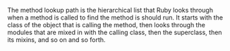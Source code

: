The method lookup path is the hierarchical list that Ruby looks through when a method is called to find the method is should run. It starts with the class of the object that is calling the method, then looks through the modules that are mixed in with the calling class, then the superclass, then its mixins, and so on and so forth.
